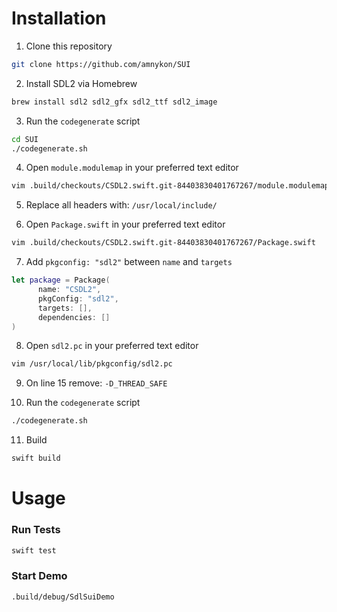 # Installation

1. Clone this repository
```bash
git clone https://github.com/amnykon/SUI
```

2. Install SDL2 via Homebrew
```bash
brew install sdl2 sdl2_gfx sdl2_ttf sdl2_image
```

3. Run the `codegenerate` script
```bash
cd SUI
./codegenerate.sh
```

4. Open `module.modulemap` in your preferred text editor
```bash
vim .build/checkouts/CSDL2.swift.git-84403830401767267/module.modulemap
```

5. Replace all headers with: `/usr/local/include/`

6. Open `Package.swift` in your preferred text editor
```bash
vim .build/checkouts/CSDL2.swift.git-84403830401767267/Package.swift
```

7. Add `pkgconfig: "sdl2"` between `name` and `targets`
```swift
let package = Package(
      name: "CSDL2",
      pkgConfig: "sdl2",
      targets: [],
      dependencies: []
)
```

8. Open `sdl2.pc` in your preferred text editor
```bash
vim /usr/local/lib/pkgconfig/sdl2.pc
```

9. On line 15 remove: `-D_THREAD_SAFE`

10. Run the `codegenerate` script
```bash
./codegenerate.sh
```

11. Build
```bash
swift build
```

# Usage

### Run Tests

```bash
swift test
```

### Start Demo

```bash
.build/debug/SdlSuiDemo
```
